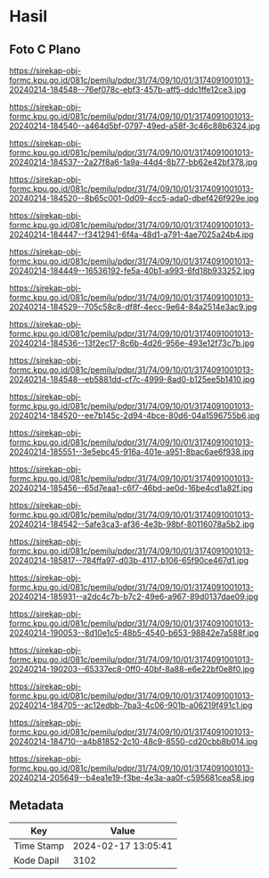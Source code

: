 # Hasil

## Foto C Plano

https://sirekap-obj-formc.kpu.go.id/081c/pemilu/pdpr/31/74/09/10/01/3174091001013-20240214-184548--76ef078c-ebf3-457b-aff5-ddc1ffe12ce3.jpg

https://sirekap-obj-formc.kpu.go.id/081c/pemilu/pdpr/31/74/09/10/01/3174091001013-20240214-184540--a464d5bf-0797-49ed-a58f-3c46c88b6324.jpg

https://sirekap-obj-formc.kpu.go.id/081c/pemilu/pdpr/31/74/09/10/01/3174091001013-20240214-184537--2a27f8a6-1a9a-44d4-8b77-bb62e42bf378.jpg

https://sirekap-obj-formc.kpu.go.id/081c/pemilu/pdpr/31/74/09/10/01/3174091001013-20240214-184520--8b65c001-0d09-4cc5-ada0-dbef426f929e.jpg

https://sirekap-obj-formc.kpu.go.id/081c/pemilu/pdpr/31/74/09/10/01/3174091001013-20240214-184447--f3412941-6f4a-48d1-a791-4ae7025a24b4.jpg

https://sirekap-obj-formc.kpu.go.id/081c/pemilu/pdpr/31/74/09/10/01/3174091001013-20240214-184449--16536192-fe5a-40b1-a993-6fd18b933252.jpg

https://sirekap-obj-formc.kpu.go.id/081c/pemilu/pdpr/31/74/09/10/01/3174091001013-20240214-184529--705c58c8-df8f-4ecc-9e64-84a2514e3ac9.jpg

https://sirekap-obj-formc.kpu.go.id/081c/pemilu/pdpr/31/74/09/10/01/3174091001013-20240214-184536--13f2ec17-8c6b-4d26-956e-493e12f73c7b.jpg

https://sirekap-obj-formc.kpu.go.id/081c/pemilu/pdpr/31/74/09/10/01/3174091001013-20240214-184548--eb5881dd-cf7c-4999-8ad0-b125ee5b1410.jpg

https://sirekap-obj-formc.kpu.go.id/081c/pemilu/pdpr/31/74/09/10/01/3174091001013-20240214-184520--ee7b145c-2d94-4bce-80d6-04a1596755b6.jpg

https://sirekap-obj-formc.kpu.go.id/081c/pemilu/pdpr/31/74/09/10/01/3174091001013-20240214-185551--3e5ebc45-916a-401e-a951-8bac6ae6f938.jpg

https://sirekap-obj-formc.kpu.go.id/081c/pemilu/pdpr/31/74/09/10/01/3174091001013-20240214-185456--65d7eaa1-c6f7-46bd-ae0d-16be4cd1a82f.jpg

https://sirekap-obj-formc.kpu.go.id/081c/pemilu/pdpr/31/74/09/10/01/3174091001013-20240214-184542--5afe3ca3-af36-4e3b-98bf-80116078a5b2.jpg

https://sirekap-obj-formc.kpu.go.id/081c/pemilu/pdpr/31/74/09/10/01/3174091001013-20240214-185817--784ffa97-d03b-4117-b106-65f90ce467d1.jpg

https://sirekap-obj-formc.kpu.go.id/081c/pemilu/pdpr/31/74/09/10/01/3174091001013-20240214-185931--a2dc4c7b-b7c2-49e6-a967-89d0137dae09.jpg

https://sirekap-obj-formc.kpu.go.id/081c/pemilu/pdpr/31/74/09/10/01/3174091001013-20240214-190053--8d10e1c5-48b5-4540-b653-98842e7a588f.jpg

https://sirekap-obj-formc.kpu.go.id/081c/pemilu/pdpr/31/74/09/10/01/3174091001013-20240214-190203--65337ec8-0ff0-40bf-8a88-e6e22bf0e8f0.jpg

https://sirekap-obj-formc.kpu.go.id/081c/pemilu/pdpr/31/74/09/10/01/3174091001013-20240214-184705--ac12edbb-7ba3-4c06-901b-a06219f491c1.jpg

https://sirekap-obj-formc.kpu.go.id/081c/pemilu/pdpr/31/74/09/10/01/3174091001013-20240214-184710--a4b81852-2c10-48c9-8550-cd20cbb8b014.jpg

https://sirekap-obj-formc.kpu.go.id/081c/pemilu/pdpr/31/74/09/10/01/3174091001013-20240214-205649--b4ea1e19-f3be-4e3a-aa0f-c595681cea58.jpg


## Metadata

| Key        | Value               |
| ---------- | ------------------- |
| Time Stamp | 2024-02-17 13:05:41 |
| Kode Dapil | 3102                |



